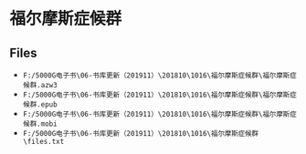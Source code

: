 # 福尔摩斯症候群

## Files

- `F:/5000G电子书\06-书库更新（201911）\201810\1016\福尔摩斯症候群\福尔摩斯症候群.azw3`
- `F:/5000G电子书\06-书库更新（201911）\201810\1016\福尔摩斯症候群\福尔摩斯症候群.epub`
- `F:/5000G电子书\06-书库更新（201911）\201810\1016\福尔摩斯症候群\福尔摩斯症候群.mobi`
- `F:/5000G电子书\06-书库更新（201911）\201810\1016\福尔摩斯症候群\files.txt`
